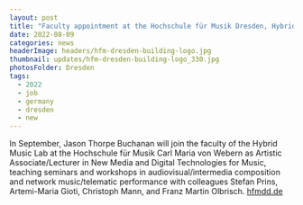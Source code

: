 ```yaml
---
layout: post
title: "Faculty appointment at the Hochschule für Musik Dresden, Hybrid Music Lab"
date: 2022-08-09
categories: news
headerImage: headers/hfm-dresden-building-logo.jpg
thumbnail: updates/hfm-dresden-building-logo_330.jpg
photosFolder: Dresden
tags:
  - 2022
  - job
  - germany
  - dresden
  - new
---
```


In September, Jason Thorpe Buchanan will join the faculty of the Hybrid Music Lab at the Hochschule für Musik Carl Maria von Webern as Artistic Associate/Lecturer in New Media and Digital Technologies for Music, teaching seminars and workshops in audiovisual/intermedia composition and network music/telematic performance with colleagues Stefan Prins, Artemi-Maria Gioti, Christoph Mann, and Franz Martin Olbrisch. <span>[hfmdd.de](https://www.hfmdd.de/en/college/institutes-facilities/hybrid-music-lab)</span>
